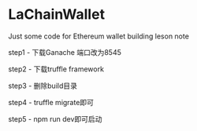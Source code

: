 # LaChainWallet
Just some code for Ethereum wallet building leson note

step1 - 下载Ganache 端口改为8545

step2 - 下载truffle framework

step3 - 删除build目录

step4 - truffle migrate即可

step5 - npm run dev即可启动
